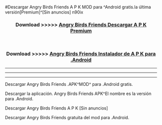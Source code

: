 #Descargar Angry Birds Friends  A P K MOD para ^Android gratis.la última versión[Premium]^[Sin anuncios] n90ix



<div align="center">
<h3>Download >>>>> <a href="https://es-web.web.app/?es= ${title}">Angry Birds Friends  Descargar A P K Premium</a></h3><br>

<h3>Download >>>>> <a href="https://es-web.web.app/?es= ${title}">Angry Birds Friends  Instalador de A P K para .Android</a></h3>
</div>


----------------------------------------------------------

----------------------------------------------------------

----------------------------------------------------------

Descargar Angry Birds Friends  .APK^MOD^ para .Android gratis.

Descargar la aplicación. Angry Birds Friends  APK^El nombre es la versión para .Android.

Descargar Angry Birds Friends  A P K [Sin anuncios]

Descargar Angry Birds Friends  gratuita del mod para .Android.